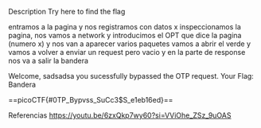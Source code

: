 Description
Try here to find the flag

entramos a la pagina y nos registramos con datos x
inspeccionamos la pagina, nos vamos a network y introducimos el OPT que dice la pagina (numero x)
y nos van a aparecer varios paquetes
vamos a abrir el verde y vamos  a volver a enviar un request pero vacio y en la parte de response nos va a salir la bandera
	
Welcome, sadsadsa you sucessfully bypassed the OTP request. Your Flag: 
Bandera

==picoCTF{#0TP_Bypvss_SuCc3$S_e1eb16ed}==

Referencias
https://youtu.be/6zxQkp7wy60?si=VViOhe_ZSz_9uOAS


